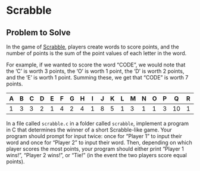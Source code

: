 # Scrabble

## Problem to Solve

In the game of [<u>Scrabble</u>](https://en.wikipedia.org/wiki/Scrabble "https://en.wikipedia.org/wiki/Scrabble"), players create words to score points, and the number of points is the sum of the point values of each letter in the word.

For example, if we wanted to score the word “CODE”, we would note that the ‘C’ is worth 3 points, the ‘O’ is worth 1 point, the ‘D’ is worth 2 points, and the ‘E’ is worth 1 point. Summing these, we get that “CODE” is worth 7 points.

| A | B | C | D | E | F | G | H | I | J | K | L | M | N | O | P | Q | R | S | T | U | V | W | X | Y | Z |
|---|---|---|---|---|---|---|---|---|---|---|---|---|---|---|---|---|---|---|---|---|---|---|---|---|---|
| 1 | 3 | 3 | 2 | 1 | 4 | 2 | 4 | 1 | 8 | 5 | 1 | 3 | 1 | 1 | 3 | 10| 1 | 1 | 1 | 1 | 4 | 4 | 8 | 4 | 10|


In a file called ```scrabble.c``` in a folder called ```scrabble```, implement a program in C that determines the winner of a short Scrabble-like game. Your program should prompt for input twice: once for “Player 1” to input their word and once for “Player 2” to input their word. Then, depending on which player scores the most points, your program should either print “Player 1 wins!”, “Player 2 wins!”, or “Tie!” (in the event the two players score equal points).
